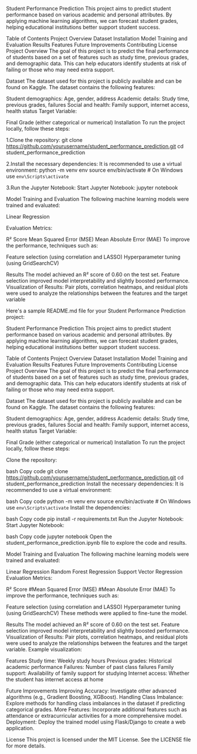 Student Performance Prediction
This project aims to predict student performance based on various academic and personal attributes. By applying machine learning algorithms, we can forecast student grades, helping educational institutions better support student success.

Table of Contents
Project Overview
Dataset
Installation
Model Training and Evaluation
Results
Features
Future Improvements
Contributing
License
Project Overview
The goal of this project is to predict the final performance of students based on a set of features such as study time, previous grades, and demographic data. This can help educators identify students at risk of failing or those who may need extra support.

Dataset
The dataset used for this project is publicly available and can be found on Kaggle. The dataset contains the following features:

Student demographics: Age, gender, address
Academic details: Study time, previous grades, failures
Social and health: Family support, internet access, health status
Target Variable:

Final Grade (either categorical or numerical)
Installation
To run the project locally, follow these steps:

1.Clone the repository:
git clone https://github.com/yourusername/student_performance_prediction.git
cd student_performance_prediction

2.Install the necessary dependencies: It is recommended to use a virtual environment:
python -m venv env
source env/bin/activate  # On Windows use `env\Scripts\activate`


3.Run the Jupyter Notebook: Start Jupyter Notebook:
jupyter notebook

Model Training and Evaluation
The following machine learning models were trained and evaluated:

Linear Regression

Evaluation Metrics:

R² Score
Mean Squared Error (MSE)
Mean Absolute Error (MAE)
To improve the performance, techniques such as:

Feature selection (using correlation and LASSO)
Hyperparameter tuning (using GridSearchCV)

Results
The model achieved an R² score of 0.60 on the test set.
Feature selection improved model interpretability and slightly boosted performance.
Visualization of Results:
Pair plots, correlation heatmaps, and residual plots were used to analyze the relationships between the features and the target variable


Here's a sample README.md file for your Student Performance Prediction project:

Student Performance Prediction
This project aims to predict student performance based on various academic and personal attributes. By applying machine learning algorithms, we can forecast student grades, helping educational institutions better support student success.

Table of Contents
Project Overview
Dataset
Installation
Model Training and Evaluation
Results
Features
Future Improvements
Contributing
License
Project Overview
The goal of this project is to predict the final performance of students based on a set of features such as study time, previous grades, and demographic data. This can help educators identify students at risk of failing or those who may need extra support.

Dataset
The dataset used for this project is publicly available and can be found on Kaggle. The dataset contains the following features:

Student demographics: Age, gender, address
Academic details: Study time, previous grades, failures
Social and health: Family support, internet access, health status
Target Variable:

Final Grade (either categorical or numerical)
Installation
To run the project locally, follow these steps:

Clone the repository:

bash
Copy code
git clone https://github.com/yourusername/student_performance_prediction.git
cd student_performance_prediction
Install the necessary dependencies: It is recommended to use a virtual environment:

bash
Copy code
python -m venv env
source env/bin/activate  # On Windows use `env\Scripts\activate`
Install the dependencies:

bash
Copy code
pip install -r requirements.txt
Run the Jupyter Notebook: Start Jupyter Notebook:

bash
Copy code
jupyter notebook
Open the student_performance_prediction.ipynb file to explore the code and results.

Model Training and Evaluation
The following machine learning models were trained and evaluated:

Linear Regression
Random Forest Regression
Support Vector Regression
Evaluation Metrics:

R² Score
#Mean Squared Error (MSE)
#Mean Absolute Error (MAE)
To improve the performance, techniques such as:

Feature selection (using correlation and LASSO)
Hyperparameter tuning (using GridSearchCV)
These methods were applied to fine-tune the model.

Results
The model achieved an R² score of 0.60 on the test set.
Feature selection improved model interpretability and slightly boosted performance.
Visualization of Results:
Pair plots, correlation heatmaps, and residual plots were used to analyze the relationships between the features and the target variable.
Example visualization:

Features
Study time: Weekly study hours
Previous grades: Historical academic performance
Failures: Number of past class failures
Family support: Availability of family support for studying
Internet access: Whether the student has internet access at home

Future Improvements
Improving Accuracy: Investigate other advanced algorithms (e.g., Gradient Boosting, XGBoost).
Handling Class Imbalance: Explore methods for handling class imbalances in the dataset if predicting categorical grades.
More Features: Incorporate additional features such as attendance or extracurricular activities for a more comprehensive model.
Deployment: Deploy the trained model using Flask/Django to create a web application.

License
This project is licensed under the MIT License. See the LICENSE file for more details.
